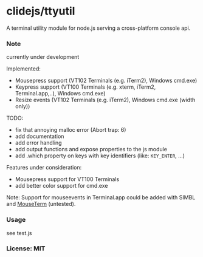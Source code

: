 # clidejs/ttyutil #

A terminal utility module for node.js serving a cross-platform console api.

### Note ###
currently under development

Implemented:

 - Mousepress support (VT102 Terminals (e.g. iTerm2), Windows cmd.exe)
 - Keypress support (VT100 Terminals (e.g. xterm, iTerm2, Terminal.app,..),
 Windows cmd.exe)
 - Resize events (VT102 Terminals (e.g. iTerm2), Windows cmd.exe (width only))

TODO:

 - fix that annoying malloc error (Abort trap: 6)
 - add documentation
 - add error handling
 - add output functions and expose properties to the js module
 - add .which property on keys with key identifiers (like: `KEY_ENTER`, ...)

Features under consideration:

 - Mousepress support for VT100 Terminals
 - add better color support for cmd.exe

Note: Support for mouseevents in Terminal.app could be added with SIMBL and
 [MouseTerm](https://github.com/brodie/mouseterm) (untested).

### Usage ###
see test.js

### License: MIT ###

